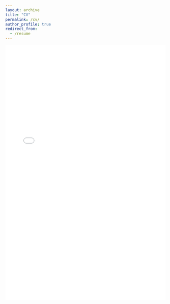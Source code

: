 ```yaml
---
layout: archive
title: "CV"
permalink: /cv/
author_profile: true
redirect_from:
  - /resume
---
```


<iframe src="../files/CV-Koulopoulos.pdf" type="application/pdf" frameBorder="0" scrolling="auto" height="800px" width="100%"></iframe>

